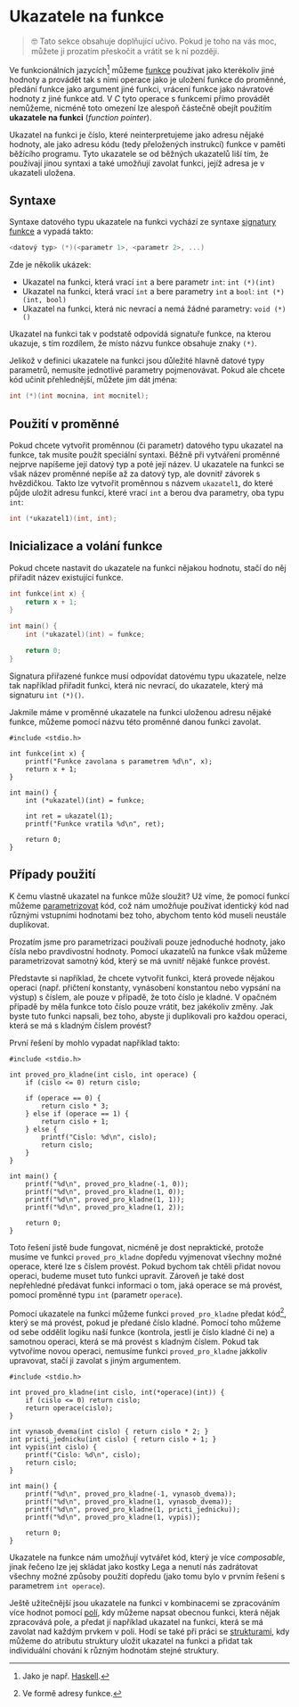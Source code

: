 # Ukazatele na funkce

> 🤓 Tato sekce obsahuje doplňující učivo. Pokud je toho na vás moc, můžete ji prozatím přeskočit
> a vrátit se k ní později.

Ve funkcionálních jazycích[^1] můžeme [funkce](../funkce/funkce.md) používat jako kterékoliv jiné
hodnoty a provádět tak s nimi operace jako je uložení funkce do proměnné, předání funkce jako
argument jiné funkci, vrácení funkce jako návratové hodnoty z jiné funkce atd. V *C* tyto operace
s funkcemi přímo provádět nemůžeme, nicméně toto omezení lze alespoň částečně obejít použitím
**ukazatele na funkci** (*function pointer*).

[^1]: Jako je např. [Haskell](https://www.haskell.org/).

Ukazatel na funkci je číslo, které neinterpretujeme jako adresu nějaké hodnoty, ale jako
adresu kódu (tedy přeložených instrukcí) funkce v paměti běžícího programu. Tyto ukazatele se od
běžných ukazatelů liší tím, že používají jinou syntaxi a také umožňují zavolat funkci, jejíž adresa
je v ukazateli uložena.

## Syntaxe
Syntaxe datového typu ukazatele na funkci vychází ze syntaxe [signatury funkce](../funkce/funkce.md#syntaxe)
a vypadá takto:
```c
<datový typ> (*)(<parametr 1>, <parametr 2>, ...)
```
Zde je několik ukázek:
- Ukazatel na funkci, která vrací `int` a bere parametr `int`: `int (*)(int)`
- Ukazatel na funkci, která vrací `int` a bere parametry `int` a `bool`: `int (*)(int, bool)`
- Ukazatel na funkci, která nic nevrací a nemá žádné parametry: `void (*)()`

Ukazatel na funkci tak v podstatě odpovídá signatuře funkce, na kterou ukazuje, s tím rozdílem,
že místo názvu funkce obsahuje znaky `(*)`.

Jelikož v definici ukazatele na funkci jsou důležité hlavně datové typy parametrů, nemusíte jednotlivé
parametry pojmenovávat. Pokud ale chcete kód učinit přehlednější, můžete jim dát jména:
```c
int (*)(int mocnina, int mocnitel); 
```

## Použití v proměnné
Pokud chcete vytvořit proměnnou (či parametr) datového typu ukazatel na funkce, tak musíte použít
speciální syntaxi. Běžně při vytváření proměnné nejprve napíšeme její datový typ a poté její název.
U ukazatele na funkci se však název proměnné nepíše až za datový typ, ale dovnitř závorek s hvězdičkou.
Takto lze vytvořit proměnnou s názvem `ukazatel1`, do které půjde uložit adresu funkcí, které vrací `int`
a berou dva parametry, oba typu `int`:
```c
int (*ukazatel1)(int, int);
```

## Inicializace a volání funkce
Pokud chcete nastavit do ukazatele na funkci nějakou hodnotu, stačí do něj přiřadit název existující
funkce.
```c
int funkce(int x) {
    return x + 1;
}

int main() {
    int (*ukazatel)(int) = funkce;

    return 0;
}
```
Signatura přiřazené funkce musí odpovídat datovému typu ukazatele, nelze tak například přiřadit
funkci, která nic nevrací, do ukazatele, který má signaturu `int (*)()`.

Jakmile máme v proměnné ukazatele na funkci uloženou adresu nějaké funkce, můžeme pomocí názvu této
proměnné danou funkci zavolat.
```c,editable
#include <stdio.h>

int funkce(int x) {
    printf("Funkce zavolana s parametrem %d\n", x);
    return x + 1;
}

int main() {
    int (*ukazatel)(int) = funkce;
    
    int ret = ukazatel(1);
    printf("Funkce vratila %d\n", ret);

    return 0;
}
```

## Případy použití
K čemu vlastně ukazatel na funkce může sloužit? Už víme, že pomocí funkcí můžeme
[parametrizovat](../funkce/funkce.md#parametrizace-funkcí) kód, což nám umožňuje používat identický
kód nad různými vstupními hodnotami bez toho, abychom tento kód museli neustále duplikovat.

Prozatím jsme pro parametrizaci používali pouze jednoduché hodnoty, jako čísla nebo pravdivostní
hodnoty. Pomocí ukazatelů na funkce však můžeme parametrizovat samotný kód, který se má uvnitř
nějaké funkce provést.

Představte si například, že chcete vytvořit funkci, která provede nějakou operaci (např. přičtení
konstanty, vynásobení konstantou nebo vypsání na výstup) s číslem, ale pouze v případě, že toto číslo
je kladné. V opačném případě by měla funkce toto číslo pouze vrátit, bez jakékoliv změny. Jak byste
tuto funkci napsali, bez toho, abyste ji duplikovali pro každou operaci, která se má s kladným číslem
provést?

První řešení by mohlo vypadat například takto:
```c,editable
#include <stdio.h>

int proved_pro_kladne(int cislo, int operace) {
    if (cislo <= 0) return cislo;
    
    if (operace == 0) {
        return cislo * 3;
    } else if (operace == 1) {
        return cislo + 1;
    } else {
        printf("Cislo: %d\n", cislo);
        return cislo;
    }
}

int main() {
    printf("%d\n", proved_pro_kladne(-1, 0));
    printf("%d\n", proved_pro_kladne(1, 0));
    printf("%d\n", proved_pro_kladne(1, 1));
    printf("%d\n", proved_pro_kladne(1, 2));

    return 0;
}
```
Toto řešení jistě bude fungovat, nicméně je dost nepraktické, protože musíme ve funkci
`proved_pro_kladne` dopředu vyjmenovat všechny možné operace, které lze s číslem provést. Pokud
bychom tak chtěli přidat novou operaci, budeme muset tuto funkci upravit. Zároveň je také dost
nepřehledné předávat funkci informaci o tom, jaká operace se má provést, pomocí proměnné typu `int`
(parametr `operace`).

Pomocí ukazatele na funkci můžeme funkci `proved_pro_kladne` předat kód[^2], který se má provést,
pokud je předané číslo kladné. Pomocí toho můžeme od sebe oddělit logiku naší funkce (kontrola,
jestli je číslo kladné či ne) a samotnou operaci, která se má provést s kladným číslem.
Pokud tak vytvoříme novou operaci, nemusíme funkci `proved_pro_kladne` jakkoliv upravovat, stačí
ji zavolat s jiným argumentem.

[^2]: Ve formě adresy funkce.

```c,editable
#include <stdio.h>

int proved_pro_kladne(int cislo, int(*operace)(int)) {
    if (cislo <= 0) return cislo;
    return operace(cislo);
}

int vynasob_dvema(int cislo) { return cislo * 2; }
int pricti_jednicku(int cislo) { return cislo + 1; }
int vypis(int cislo) {
    printf("Cislo: %d\n", cislo);
    return cislo;
}

int main() {
    printf("%d\n", proved_pro_kladne(-1, vynasob_dvema));
    printf("%d\n", proved_pro_kladne(1, vynasob_dvema));
    printf("%d\n", proved_pro_kladne(1, pricti_jednicku));
    printf("%d\n", proved_pro_kladne(1, vypis));

    return 0;
}
```
Ukazatele na funkce nám umožňují vytvářet kód, který je více *composable*, jinak řečeno lze jej
skládat jako kostky Lega a nenutí nás zadrátovat všechny možné způsoby použití dopředu (jako tomu
bylo v prvním řešení s parametrem `int operace`).

Ještě užitečnější jsou ukazatele na funkci v kombinacemi se zpracováním více hodnot pomocí
[polí](../pole/pole.md), kdy můžeme napsat obecnou funkci, která nějak zpracovává pole, a předat jí
například ukazatel na funkci, která se má zavolat nad každým prvkem v poli. Hodí se také při práci
se [strukturami](../struktury/struktury.md), kdy můžeme do atributu struktury uložit ukazatel na
funkci a přidat tak individuální chování k různým hodnotám stejné struktury.
